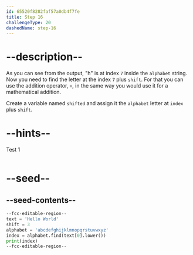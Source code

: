 ```yaml
---
id: 65520f8282faf57a0db4f7fe
title: Step 16
challengeType: 20
dashedName: step-16
---
```


# --description--

As you can see from the output, "h" is at index `7` inside the `alphabet` string. Now you need to find the letter at the index `7` plus `shift`. For that you can use the addition operator, `+`, in the same way you would use it for a mathematical addition.

Create a variable named `shifted` and assign it the `alphabet` letter at `index` plus `shift`.

# --hints--

Test 1

```js

```

# --seed--

## --seed-contents--

```py
--fcc-editable-region--
text = 'Hello World'
shift = 3
alphabet = 'abcdefghijklmnopqrstuvwxyz'
index = alphabet.find(text[0].lower())
print(index)
--fcc-editable-region--
```

